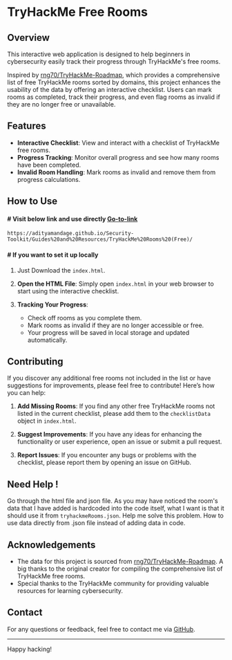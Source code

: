 # TryHackMe Free Rooms

## Overview

This interactive web application is designed to help beginners in cybersecurity easily track their progress through TryHackMe's free rooms. 

Inspired by [rng70/TryHackMe-Roadmap](https://github.com/rng70/TryHackMe-Roadmap), which provides a comprehensive list of free TryHackMe rooms sorted by domains, this project enhances the usability of the data by offering an interactive checklist. Users can mark rooms as completed, track their progress, and even flag rooms as invalid if they are no longer free or unavailable.

## Features

- **Interactive Checklist**: View and interact with a checklist of TryHackMe free rooms.
- **Progress Tracking**: Monitor overall progress and see how many rooms have been completed.
- **Invalid Room Handling**: Mark rooms as invalid and remove them from progress calculations.

## How to Use

#### **# Visit below link and use directly [Go-to-link](https://adityamandage.github.io/Security-Toolkit/Guides%20and%20Resources/TryHackMe%20Rooms%20(Free)/)**

```
https://adityamandage.github.io/Security-Toolkit/Guides%20and%20Resources/TryHackMe%20Rooms%20(Free)/
```


#### **# If you want to set it up locally**

1. Just Download the `index.html`.

2. **Open the HTML File**:
    Simply open `index.html` in your web browser to start using the interactive checklist.

3. **Tracking Your Progress**:
    - Check off rooms as you complete them.
    - Mark rooms as invalid if they are no longer accessible or free.
    - Your progress will be saved in local storage and updated automatically.

## Contributing

If you discover any additional free rooms not included in the list or have suggestions for improvements, please feel free to contribute! Here’s how you can help:

1. **Add Missing Rooms**: If you find any other free TryHackMe rooms not listed in the current checklist, please add them to the `checklistData` object in `index.html`.

2. **Suggest Improvements**: If you have any ideas for enhancing the functionality or user experience, open an issue or submit a pull request.

3. **Report Issues**: If you encounter any bugs or problems with the checklist, please report them by opening an issue on GitHub.

## Need Help !

Go through the html file and json file. As you may have noticed the room's data that I have added is hardcoded into the code itself, what I want is that it should use it from `tryhackmeRooms.json`. Help me solve this problem. How to use data directly from .json file instead of adding data in code.


## Acknowledgements

- The data for this project is sourced from [rng70/TryHackMe-Roadmap](https://github.com/rng70/TryHackMe-Roadmap). A big thanks to the original creator for compiling the comprehensive list of TryHackMe free rooms.
- Special thanks to the TryHackMe community for providing valuable resources for learning cybersecurity.

## Contact

For any questions or feedback, feel free to contact me via [GitHub](https://github.com/AdityaMandage).

---

Happy hacking!
